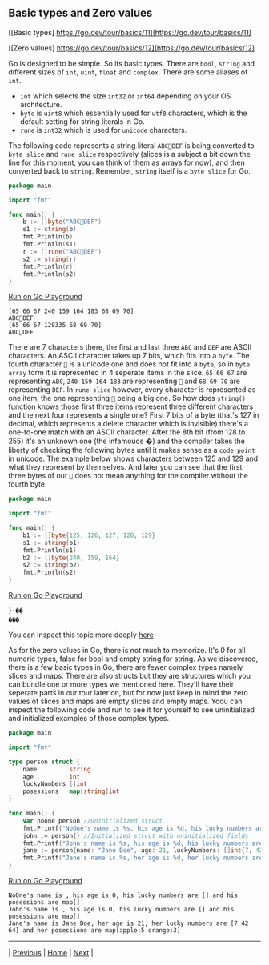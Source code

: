 ## Basic types and Zero values

[[Basic types] https://go.dev/tour/basics/11](https://go.dev/tour/basics/11)

[[Zero values] https://go.dev/tour/basics/12](https://go.dev/tour/basics/12)

Go is designed to be simple. So its basic types. There are `bool`, `string` and different sizes of `int`, `uint`, `float` and `complex`. There are some aliases of `int`.

- `int` which selects the size `int32` or `int64` depending on your OS architecture.
- `byte` is `uint8` which essentially used for `utf8` characters, which is the default setting for string literals in Go.
- `rune` is `int32` which is used for `unicode` characters.

The following code represents a string literal `ABC🤷DEF` is being converted to `byte slice` and `rune slice` respectively (slices is a subject a bit down the line for this moment, you can think of them as arrays for now), and then converted back to `string`. Remember, `string` itself is a `byte slice` for Go.
```go
package main

import "fmt"

func main() {
	b := []byte("ABC🤷DEF")
	s1 := string(b)
	fmt.Println(b)
	fmt.Println(s1)
	r := []rune("ABC🤷DEF")
	s2 := string(r)
	fmt.Println(r)
	fmt.Println(s2)
}
```
[Run on Go Playground](https://go.dev/play/p/JxdV6TfRV7S)
```
[65 66 67 240 159 164 183 68 69 70]
ABC🤷DEF
[65 66 67 129335 68 69 70]
ABC🤷DEF
```
There are 7 characters there, the first and last three `ABC` and `DEF` are ASCII characters. An ASCII character takes up 7 bits, which fits into a `byte`. The fourth character `🤷` is a unicode one and does not fit into a `byte`, so in `byte array` form it is represented in 4 seperate items in the slice. `65 66 67` are representing `ABC`, `240 159 164 183` are representing `🤷` and `68 69 70` are representing `DEF`. In `rune slice` however, every character is represented as one item, the one representing `🤷` being a big one. So how does `string()` function knows those first three items represent three different characters and the next four represents a single one? First 7 bits of a byte (that's 127 in decimal, which represents a delete character which is invisible) there's a one-to-one match with an ASCII character. After the 8th bit (from 128 to 255) it's an unknown one (the infamouos �) and the compiler takes the liberty of checking the following bytes until it makes sense as a `code point` in unicode. The example below shows characters between 125 and 129 and what they represent by themselves. And later you can see that the first three bytes of our `🤷` does not mean anything for the compiler without the fourth byte.
```go
package main

import "fmt"

func main() {
	b1 := []byte{125, 126, 127, 128, 129}
	s1 := string(b1)
	fmt.Println(s1)
	b2 := []byte{240, 159, 164}
	s2 := string(b2)
	fmt.Println(s2)
}
```
[Run on Go Playground](https://go.dev/play/p/-rY9fPazcgM)
```
}~��
���
```
You can inspect this topic more deeply [here](https://go.dev/blog/strings)

As for the zero values in Go, there is not much to memorize. It's 0 for all numeric types, false for bool and empty string for string. As we discovered, there is a few basic types in Go, there are fewer complex types namely slices and maps. There are also structs but they are structures which you can bundle one or more types we mentioned here. They'll have their seperate parts in our tour later on, but for now just keep in mind the zero values of slices and maps are empty slices and empty maps. Yoou can inspect the following code and run to see it for yourself to see uninitialized and initialized examples of those complex types. 

```go
package main

import "fmt"

type person struct {
	name         string
	age          int
	luckyNumbers []int
	posessions   map[string]int
}

func main() {
	var noone person //Uninitialized struct
	fmt.Printf("NoOne's name is %s, his age is %d, his lucky numbers are %v and his posessions are %v\n", noone.name, noone.age, noone.luckyNumbers, noone.posessions)
	john := person{} //Initialized struct with uninitialized fields
	fmt.Printf("John's name is %s, his age is %d, his lucky numbers are %v and his posessions are %v\n", john.name, john.age, john.luckyNumbers, john.posessions)
	jane := person{name: "Jane Doe", age: 21, luckyNumbers: []int{7, 42, 64}, posessions: map[string]int{"apple": 5, "orange": 3}} //Inititialized fully
	fmt.Printf("Jane's name is %s, her age is %d, her lucky numbers are %v and her posessions are %v\n", jane.name, jane.age, jane.luckyNumbers, jane.posessions)
}
```
[Run on Go Playground](https://go.dev/play/p/FADXqdvojnK)
```
NoOne's name is , his age is 0, his lucky numbers are [] and his posessions are map[]
John's name is , his age is 0, his lucky numbers are [] and his posessions are map[]
Jane's name is Jane Doe, her age is 21, her lucky numbers are [7 42 64] and her posessions are map[apple:5 orange:3]
```

---

| [Previous](8-9-10.md) | [Home](../../index.md) | [Next](13.md) |